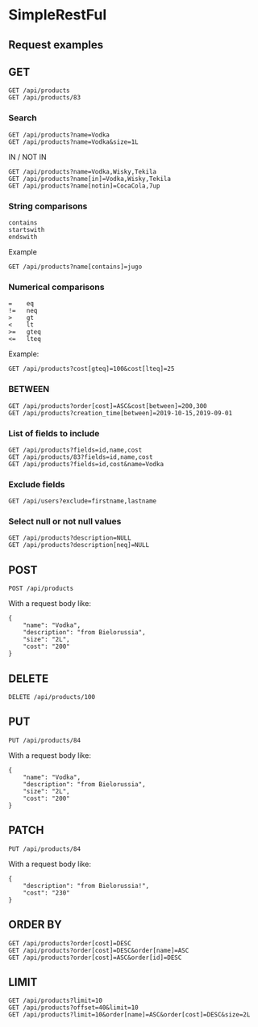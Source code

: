 # SimpleRestFul

## Request examples

## GET <READ>

    GET /api/products
    GET /api/products/83

### Search    

    GET /api/products?name=Vodka
    GET /api/products?name=Vodka&size=1L

IN / NOT IN

    GET /api/products?name=Vodka,Wisky,Tekila
    GET /api/products?name[in]=Vodka,Wisky,Tekila
    GET /api/products?name[notin]=CocaCola,7up

### String comparisons   

    contains
    startswith
    endswith

Example

    GET /api/products?name[contains]=jugo 


### Numerical comparisons

    =    eq
    !=   neq
    >    gt
    <    lt
    >=   gteq
    <=   lteq

Example:  
    
    GET /api/products?cost[gteq]=100&cost[lteq]=25

### BETWEEN

    GET /api/products?order[cost]=ASC&cost[between]=200,300
    GET /api/products?creation_time[between]=2019-10-15,2019-09-01

### List of fields to include

    GET /api/products?fields=id,name,cost
    GET /api/products/83?fields=id,name,cost
    GET /api/products?fields=id,cost&name=Vodka

### Exclude fields

    GET /api/users?exclude=firstname,lastname

### Select null or not null values

    GET /api/products?description=NULL
    GET /api/products?description[neq]=NULL


## POST <CREATE>

    POST /api/products

With a request body like:

    {
        "name": "Vodka",
        "description": "from Bielorussia",
        "size": "2L",
        "cost": "200"
    }

## DELETE

    DELETE /api/products/100

## PUT  <UPDATE>

    PUT /api/products/84

With a request body like:

    {
        "name": "Vodka",
        "description": "from Bielorussia",
        "size": "2L",
        "cost": "200"
    }

## PATCH <PARTIAL UPDATE>

    PUT /api/products/84

With a request body like:

    {
        "description": "from Bielorussia!",
        "cost": "230"
    }

## ORDER BY

    GET /api/products?order[cost]=DESC
    GET /api/products?order[cost]=DESC&order[name]=ASC
    GET /api/products?order[cost]=ASC&order[id]=DESC

## LIMIT

    GET /api/products?limit=10
    GET /api/products?offset=40&limit=10
    GET /api/products?limit=10&order[name]=ASC&order[cost]=DESC&size=2L
